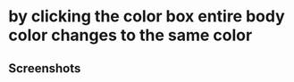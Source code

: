 <h1>by clicking the color box entire body color changes to the same color</h1>
<h2>Screenshots</h2>
